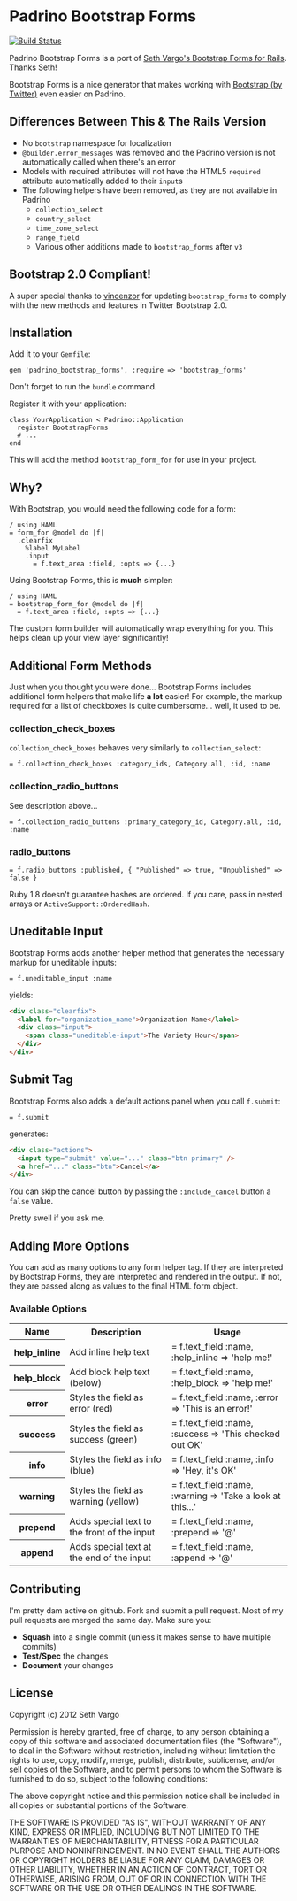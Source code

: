 Padrino Bootstrap Forms
===============

[![Build Status](https://secure.travis-ci.org/sshaw/padrino_bootstrap_forms.png?branch=master)](http://travis-ci.org/sshaw/padrino_bootstrap_forms)

Padrino Bootstrap Forms is a port of [Seth Vargo's Bootstrap Forms for Rails](http://github.com/sethvargo/bootstrap_forms). Thanks Seth!

Bootstrap Forms is a nice generator that makes working with [Bootstrap (by Twitter)](http://twitter.github.com/bootstrap) even easier on Padrino.

Differences Between This & The Rails Version
------------------------

* No `bootstrap` namespace for localization
* `@builder.error_messages` was removed and the Padrino version is not automatically called when there's an error
* Models with required attributes will not have the HTML5 `required` attribute automatically added to their `input`s
* The following helpers have been removed, as they are not available in Padrino 
  * `collection_select`
  * `country_select` 
  * `time_zone_select`
  * `range_field`
  * Various other additions made to `bootstrap_forms` after `v3`

Bootstrap 2.0 Compliant!
------------------------
A super special thanks to [vincenzor](https://github.com/vincenzor) for updating `bootstrap_forms` to comply with the new methods and features in Twitter Bootstrap 2.0. 

Installation
------------
Add it to your `Gemfile`:

    gem 'padrino_bootstrap_forms', :require => 'bootstrap_forms'

Don't forget to run the `bundle` command. 

Register it with your application:

    class YourApplication < Padrino::Application
      register BootstrapForms
      # ...
    end

This will add the method `bootstrap_form_for` for use in your project.

Why?
----
With Bootstrap, you would need the following code for a form:

```haml
/ using HAML
= form_for @model do |f|
  .clearfix
    %label MyLabel
    .input
      = f.text_area :field, :opts => {...}
```

Using Bootstrap Forms, this is **much** simpler:

```haml
/ using HAML
= bootstrap_form_for @model do |f|
  = f.text_area :field, :opts => {...}
```

The custom form builder will automatically wrap everything for you. This helps clean up your view layer significantly!

Additional Form Methods
-----------------------
Just when you thought you were done... Bootstrap Forms includes additional form helpers that make life **a lot** easier! For example, the markup required for a list of checkboxes is quite cumbersome... well, it used to be.

### collection_check_boxes
`collection_check_boxes` behaves very similarly to `collection_select`:

```haml
= f.collection_check_boxes :category_ids, Category.all, :id, :name
```

### collection_radio_buttons
See description above...

```haml
= f.collection_radio_buttons :primary_category_id, Category.all, :id, :name
```

### radio_buttons

```haml
= f.radio_buttons :published, { "Published" => true, "Unpublished" => false }
```

Ruby 1.8 doesn't guarantee hashes are ordered. If you care, pass in nested arrays or `ActiveSupport::OrderedHash`.

Uneditable Input
----------------
Bootstrap Forms adds another helper method that generates the necessary markup for uneditable inputs:

```haml
= f.uneditable_input :name
```

yields:

```html
<div class="clearfix">
  <label for="organization_name">Organization Name</label>
  <div class="input">
    <span class="uneditable-input">The Variety Hour</span>
  </div>
</div>
```

Submit Tag
----------
Bootstrap Forms also adds a default actions panel when you call `f.submit`:

```haml
= f.submit
```
    
generates:

```html
<div class="actions">
  <input type="submit" value="..." class="btn primary" />
  <a href="..." class="btn">Cancel</a>
</div>
```

You can skip the cancel button by passing the `:include_cancel` button a `false` value.

Pretty swell if you ask me.

Adding More Options
-------------------
You can add as many options to any form helper tag. If they are interpreted by Bootstrap Forms, they are interpreted and rendered in the output. If not, they are passed along as values to the final HTML form object.

### Available Options

<table>
  <tr>
    <th>Name</th>
    <th>Description</th>
    <th>Usage</th>
  </tr>
  <tr>
    <th>help_inline</th>
    <td>Add inline help text</td>
    <td>= f.text_field :name, :help_inline => 'help me!'</td>
  </tr>
  <tr>
    <th>help_block</th>
    <td>Add block help text (below)</td>
    <td>= f.text_field :name, :help_block => 'help me!'</td>
  </tr>
  <tr>
    <th>error</th>
    <td>Styles the field as error (red)</td>
    <td>= f.text_field :name, :error => 'This is an error!'</td>
  </tr>
  <tr>
    <th>success</th>
    <td>Styles the field as success (green)</td>
    <td>= f.text_field :name, :success => 'This checked out OK'</td>
  </tr>
  <tr>
    <th>info</th>
    <td>Styles the field as info (blue)</td>
    <td>= f.text_field :name, :info => 'Hey, it's OK'</td>
  </tr>
  <tr>
    <th>warning</th>
    <td>Styles the field as warning (yellow)</td>
    <td>= f.text_field :name, :warning => 'Take a look at this...'</td>
  </tr>
  <tr>
    <th>prepend</th>
    <td>Adds special text to the front of the input</td>
    <td>= f.text_field :name, :prepend => '@'</td>
  </tr>
  <tr>
    <th>append</th>
    <td>Adds special text at the end of the input</td>
    <td>= f.text_field :name, :append => '@'</td>
  </tr>
</table>

Contributing
------------
I'm pretty dam active on github. Fork and submit a pull request. Most of my pull requests are merged the same day. Make sure you:

 - **Squash** into a single commit (unless it makes sense to have multiple commits)
 - **Test/Spec** the changes
 - **Document** your changes

License
-------
Copyright (c) 2012 Seth Vargo

Permission is hereby granted, free of charge, to any person obtaining a copy of this software and associated documentation files (the "Software"), to deal in the Software without restriction, including without limitation the rights to use, copy, modify, merge, publish, distribute, sublicense, and/or sell copies of the Software, and to permit persons to whom the Software is furnished to do so, subject to the following conditions:

The above copyright notice and this permission notice shall be included in all copies or substantial portions of the Software.

THE SOFTWARE IS PROVIDED "AS IS", WITHOUT WARRANTY OF ANY KIND, EXPRESS OR IMPLIED, INCLUDING BUT NOT LIMITED TO THE WARRANTIES OF MERCHANTABILITY, FITNESS FOR A PARTICULAR PURPOSE AND NONINFRINGEMENT. IN NO EVENT SHALL THE AUTHORS OR COPYRIGHT HOLDERS BE LIABLE FOR ANY CLAIM, DAMAGES OR OTHER LIABILITY, WHETHER IN AN ACTION OF CONTRACT, TORT OR OTHERWISE, ARISING FROM, OUT OF OR IN CONNECTION WITH THE SOFTWARE OR THE USE OR OTHER DEALINGS IN THE SOFTWARE.
